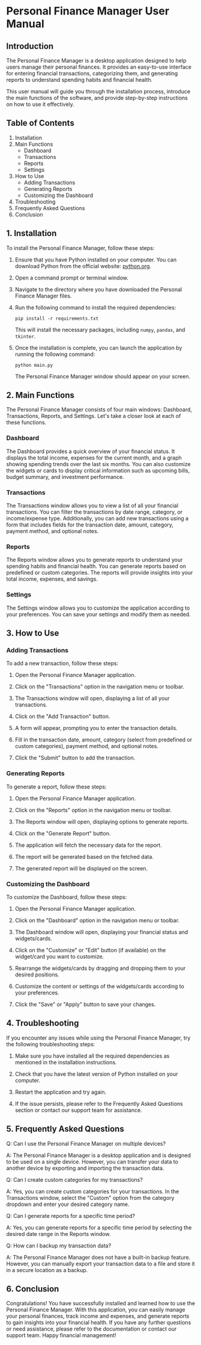 # Personal Finance Manager User Manual

## Introduction

The Personal Finance Manager is a desktop application designed to help users manage their personal finances. It provides an easy-to-use interface for entering financial transactions, categorizing them, and generating reports to understand spending habits and financial health.

This user manual will guide you through the installation process, introduce the main functions of the software, and provide step-by-step instructions on how to use it effectively.

## Table of Contents

1. Installation
2. Main Functions
   - Dashboard
   - Transactions
   - Reports
   - Settings
3. How to Use
   - Adding Transactions
   - Generating Reports
   - Customizing the Dashboard
4. Troubleshooting
5. Frequently Asked Questions
6. Conclusion

## 1. Installation

To install the Personal Finance Manager, follow these steps:

1. Ensure that you have Python installed on your computer. You can download Python from the official website: [python.org](https://www.python.org/).

2. Open a command prompt or terminal window.

3. Navigate to the directory where you have downloaded the Personal Finance Manager files.

4. Run the following command to install the required dependencies:

   ```
   pip install -r requirements.txt
   ```

   This will install the necessary packages, including `numpy`, `pandas`, and `tkinter`.

5. Once the installation is complete, you can launch the application by running the following command:

   ```
   python main.py
   ```

   The Personal Finance Manager window should appear on your screen.

## 2. Main Functions

The Personal Finance Manager consists of four main windows: Dashboard, Transactions, Reports, and Settings. Let's take a closer look at each of these functions.

### Dashboard

The Dashboard provides a quick overview of your financial status. It displays the total income, expenses for the current month, and a graph showing spending trends over the last six months. You can also customize the widgets or cards to display critical information such as upcoming bills, budget summary, and investment performance.

### Transactions

The Transactions window allows you to view a list of all your financial transactions. You can filter the transactions by date range, category, or income/expense type. Additionally, you can add new transactions using a form that includes fields for the transaction date, amount, category, payment method, and optional notes.

### Reports

The Reports window allows you to generate reports to understand your spending habits and financial health. You can generate reports based on predefined or custom categories. The reports will provide insights into your total income, expenses, and savings.

### Settings

The Settings window allows you to customize the application according to your preferences. You can save your settings and modify them as needed.

## 3. How to Use

### Adding Transactions

To add a new transaction, follow these steps:

1. Open the Personal Finance Manager application.

2. Click on the "Transactions" option in the navigation menu or toolbar.

3. The Transactions window will open, displaying a list of all your transactions.

4. Click on the "Add Transaction" button.

5. A form will appear, prompting you to enter the transaction details.

6. Fill in the transaction date, amount, category (select from predefined or custom categories), payment method, and optional notes.

7. Click the "Submit" button to add the transaction.

### Generating Reports

To generate a report, follow these steps:

1. Open the Personal Finance Manager application.

2. Click on the "Reports" option in the navigation menu or toolbar.

3. The Reports window will open, displaying options to generate reports.

4. Click on the "Generate Report" button.

5. The application will fetch the necessary data for the report.

6. The report will be generated based on the fetched data.

7. The generated report will be displayed on the screen.

### Customizing the Dashboard

To customize the Dashboard, follow these steps:

1. Open the Personal Finance Manager application.

2. Click on the "Dashboard" option in the navigation menu or toolbar.

3. The Dashboard window will open, displaying your financial status and widgets/cards.

4. Click on the "Customize" or "Edit" button (if available) on the widget/card you want to customize.

5. Rearrange the widgets/cards by dragging and dropping them to your desired positions.

6. Customize the content or settings of the widgets/cards according to your preferences.

7. Click the "Save" or "Apply" button to save your changes.

## 4. Troubleshooting

If you encounter any issues while using the Personal Finance Manager, try the following troubleshooting steps:

1. Make sure you have installed all the required dependencies as mentioned in the installation instructions.

2. Check that you have the latest version of Python installed on your computer.

3. Restart the application and try again.

4. If the issue persists, please refer to the Frequently Asked Questions section or contact our support team for assistance.

## 5. Frequently Asked Questions

Q: Can I use the Personal Finance Manager on multiple devices?

A: The Personal Finance Manager is a desktop application and is designed to be used on a single device. However, you can transfer your data to another device by exporting and importing the transaction data.

Q: Can I create custom categories for my transactions?

A: Yes, you can create custom categories for your transactions. In the Transactions window, select the "Custom" option from the category dropdown and enter your desired category name.

Q: Can I generate reports for a specific time period?

A: Yes, you can generate reports for a specific time period by selecting the desired date range in the Reports window.

Q: How can I backup my transaction data?

A: The Personal Finance Manager does not have a built-in backup feature. However, you can manually export your transaction data to a file and store it in a secure location as a backup.

## 6. Conclusion

Congratulations! You have successfully installed and learned how to use the Personal Finance Manager. With this application, you can easily manage your personal finances, track income and expenses, and generate reports to gain insights into your financial health. If you have any further questions or need assistance, please refer to the documentation or contact our support team. Happy financial management!

```